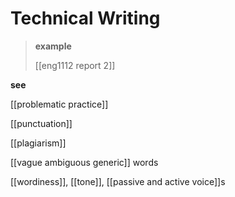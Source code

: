 # Technical Writing

> **example**
>
> [[eng1112 report 2]]

**see**

[[problematic practice]]

[[punctuation]]

[[plagiarism]]

[[vague ambiguous generic]] words

[[wordiness]], [[tone]], [[passive and active voice]]s
